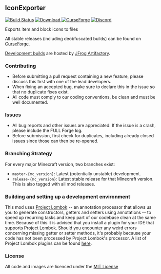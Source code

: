 ## IconExporter

[![Build Status](https://travis-ci.org/CyclopsMC/IconExporter.svg?branch=master-1.12)](https://travis-ci.org/CyclopsMC/IconExporter)
[![Download](https://img.shields.io/maven-metadata/v/https/oss.jfrog.org/artifactory/simple/libs-release/org/cyclops/iconexporter/IconExporter/maven-metadata.xml.svg) ](https://oss.jfrog.org/artifactory/simple/libs-release/org/cyclops/iconexporter/IconExporter/)
[![CurseForge](http://cf.way2muchnoise.eu/full_327048_downloads.svg)](http://minecraft.curseforge.com/projects/327048)
[![Discord](https://img.shields.io/discord/386052815128100865.svg?colorB=7289DA&logo=data:image/png;base64,iVBORw0KGgoAAAANSUhEUgAAAHYAAABWAgMAAABnZYq0AAAACVBMVEUAAB38%2FPz%2F%2F%2F%2Bm8P%2F9AAAAAXRSTlMAQObYZgAAAAFiS0dEAIgFHUgAAAAJcEhZcwAACxMAAAsTAQCanBgAAAAHdElNRQfhBxwQJhxy2iqrAAABoElEQVRIx7WWzdGEIAyGgcMeKMESrMJ6rILZCiiBg4eYKr%2Fd1ZAfgXFm98sJfAyGNwno3G9sLucgYGpQ4OGVRxQTREMDZjF7ILSWjoiHo1n%2BE03Aw8p7CNY5IhkYd%2F%2F6MtO3f8BNhR1QWnarCH4tr6myl0cWgUVNcfMcXACP1hKrGMt8wcAyxide7Ymcgqale7hN6846uJCkQxw6GG7h2MH4Czz3cLqD1zHu0VOXMfZjHLoYvsdd0Q7ZvsOkafJ1P4QXxrWFd14wMc60h8JKCbyQvImzlFjyGoZTKzohwWR2UzSONHhYXBQOaKKsySsahwGGDnb%2FiYPJw22sCqzirSULYy1qtHhXGbtgrM0oagBV4XiTJok3GoLoDNH8ooTmBm7ZMsbpFzi2bgPGoXWXME6XT%2BRJ4GLddxJ4PpQy7tmfoU2HPN6cKg%2BledKHBKlF8oNSt5w5g5o8eXhu1IOlpl5kGerDxIVT%2BztzKepulD8utXqpChamkzzuo7xYGk%2FkpSYuviLXun5bzdRf0Krejzqyz7Z3p0I1v2d6HmA07dofmS48njAiuMgAAAAASUVORK5CYII%3D)](https://discord.gg/9yDxubB)

Exports item and block icons to files

All stable releases (including deobfuscated builds) can be found on [CurseForge](http://minecraft.curseforge.com/projects/327048/files).

[Development builds](https://oss.jfrog.org/artifactory/simple/libs-release/org/cyclops/iconexporter/IconExporter/) are hosted by [JFrog Artifactory](https://www.jfrog.com/artifactory/).

### Contributing
* Before submitting a pull request containing a new feature, please discuss this first with one of the lead developers.
* When fixing an accepted bug, make sure to declare this in the issue so that no duplicate fixes exist.
* All code must comply to our coding conventions, be clean and must be well documented.

### Issues
* All bug reports and other issues are appreciated. If the issue is a crash, please include the FULL Forge log.
* Before submission, first check for duplicates, including already closed issues since those can then be re-opened.

### Branching Strategy

For every major Minecraft version, two branches exist:

* `master-{mc_version}`: Latest (potentially unstable) development.
* `release-{mc_version}`: Latest stable release for that Minecraft version. This is also tagged with all mod releases.

### Building and setting up a development environment

This mod uses [Project Lombok](http://projectlombok.org/) -- an annotation processor that allows us you to generate constructors, getters and setters using annotations -- to speed up recurring tasks and keep part of our codebase clean at the same time. Because of this it is advised that you install a plugin for your IDE that supports Project Lombok. Should you encounter any weird errors concerning missing getter or setter methods, it's probably because your code has not been processed by Project Lombok's processor. A list of Project Lombok plugins can be found [here](http://projectlombok.org/download.htm).

### License
All code and images are licenced under the [MIT License](https://github.com/CyclopsMC/IconExporter/blob/master-1.12/LICENSE.txt)
